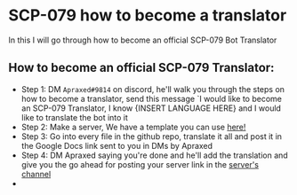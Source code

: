 # SCP-079 how to become a translator

In this I will go through how to become an official SCP-079 Bot Translator

## How to become an official SCP-079 Translator:

- Step 1: DM `Apraxed#9814` on discord, he'll walk you through the steps on how to become a translator, send this message `I would like to become an SCP-079 Translator, I know {INSERT LANGUAGE HERE} and I would like to translate the bot into it
- Step 2: Make a server, We have a template you can use [here!](https://discord.new/VtkZkRGhzrp3)
- Step 3: Go into every file in the github repo, translate it all and post it in the Google Docs link sent to you in DMs by Apraxed
- Step 4: DM Apraxed saying you're done and he'll add the translation and give you the go ahead for posting your server link in the [server's channel](https://discord.com/channels/899374265512624138/924805102588551198)
- 
